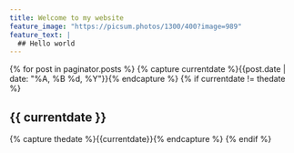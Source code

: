 ```yaml
---
title: Welcome to my website
feature_image: "https://picsum.photos/1300/400?image=989"
feature_text: |
  ## Hello world
---
```


{% for post in paginator.posts %}
  {% capture currentdate %}{{post.date | date: "%A, %B %d, %Y"}}{% endcapture %}
  {% if currentdate != thedate %}
    <h2>{{ currentdate }}</h2>
    {% capture thedate %}{{currentdate}}{% endcapture %}
{% endif %}
